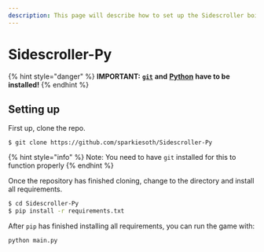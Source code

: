 ```yaml
---
description: This page will describe how to set up the Sidescroller boilerplate app.
---
```


# Sidescroller-Py

{% hint style="danger" %}
**IMPORTANT:** [**`git`**](https://git-scm.com/downloads) **and** [**Python**](https://www.python.org/downloads/) **have to be installed!**
{% endhint %}

## Setting up

First up, clone the repo.

```
$ git clone https://github.com/sparkiesoth/Sidescroller-Py
```

{% hint style="info" %}
Note: You need to have `git` installed for this to function properly
{% endhint %}

Once the repository has finished cloning, change to the directory and install all requirements.

```bash
$ cd Sidescroller-Py
$ pip install -r requirements.txt
```

After `pip` has finished installing all requirements, you can run the game with:

```text
python main.py
```



